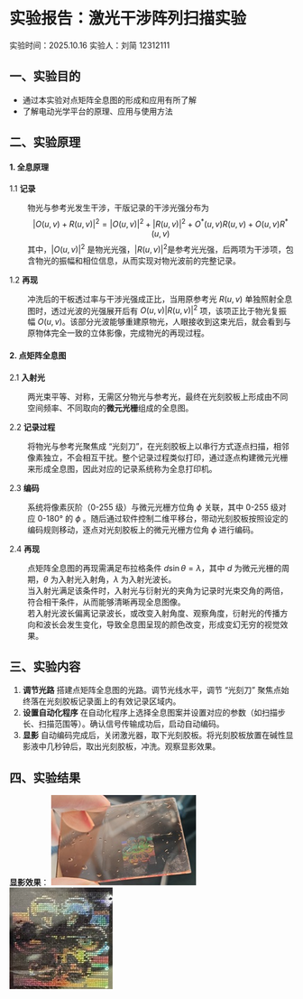 # 实验报告：激光干涉阵列扫描实验
实验时间：2025.10.16
实验人：刘简 12312111
## 一、实验目的
- 通过本实验对点矩阵全息图的形成和应用有所了解
- 了解电动光学平台的原理、应用与使用方法
## 二、实验原理

#### 1. 全息原理 

1.1 **记录** 

<span style="padding-left: 32px; display: block;">物光与参考光发生干涉，干版记录的干涉光强分布为 $$|O(u, v)+R(u, v)|^2=|O(u, v)|^2 + |R(u, v)|^2 + O^*(u, v)R(u, v) + O(u, v)R^*(u, v)$$其中，$|O(u, v)|^2$ 是物光光强，$|R(u, v)|^2$是参考光光强，后两项为干涉项，包含物光的振幅和相位信息，从而实现对物光波前的完整记录。</span>

1.2 **再现** 

<span style="padding-left: 32px; display: block;">冲洗后的干板透过率与干涉光强成正比，当用原参考光 $R(u, v)$ 单独照射全息图时，透过光波的光强展开后有 $O(u, v)|R(u, v)|^2$ 项，该项正比于物光复振幅 $O(u, v)$。该部分光波能够重建原物光，人眼接收到这束光后，就会看到与原物体完全一致的立体影像，完成物光的再现过程。</span> 
#### 2. 点矩阵全息图 
2.1 **入射光** 

<span style="padding-left: 32px; display: block;">两光束平等、对称，无需区分物光与参考光，最终在光刻胶板上形成由不同空间频率、不同取向的**微元光栅**组成的全息图。</span> 

2.2 **记录过程** 

<span style="padding-left: 32px; display: block;">将物光与参考光聚焦成 “光刻刀”，在光刻胶板上以串行方式逐点扫描，相邻像素独立，不会相互干扰。整个记录过程类似打印，通过逐点构建微元光栅来形成全息图，因此对应的记录系统称为全息打印机。</span> 

2.3 **编码** 

<span style="padding-left: 32px; display: block;">系统将像素灰阶（0-255 级）与微元光栅方位角 $\phi$ 关联，其中 0-255 级对应 0-180° 的 $\phi$ 。随后通过软件控制二维平移台，带动光刻胶板按照设定的编码规则移动，逐点对光刻胶板上的微元光栅方位角 $\phi$ 进行编码。

</span> 

2.4 **再现** 

<span style="padding-left: 32px; display: block;">点矩阵全息图的再现需满足布拉格条件 $d\sin\theta = \lambda$，其中 $d$ 为微元光栅的周期，$\theta$ 为入射光入射角，$\lambda$ 为入射光波长。</span> 
<span style="padding-left: 32px; display: block;">当入射光满足该条件时，入射光与衍射光的夹角为记录时光束交角的两倍，符合相干条件，从而能够清晰再现全息图像。</span> 
<span style="padding-left: 32px; display: block;">若入射光波长偏离记录波长，或改变入射角度、观察角度，衍射光的传播方向和波长会发生变化，导致全息图呈现的颜色改变，形成变幻无穷的视觉效果。</span>
## 三、实验内容
1. **调节光路**
    搭建点矩阵全息图的光路。调节光线水平，调节 “光刻刀” 聚焦点始终落在光刻胶板记录面上的有效记录区域内。
2. **设置自动化程序**
    在自动化程序上选择全息图案并设置对应的参数（如扫描步长、扫描范围等）。确认信号传输成功后，启动自动编码。
3. **显影**
    自动编码完成后，关闭激光器，取下光刻胶板。将光刻胶板放置在碱性显影液中几秒钟后，取出光刻胶板，冲洗。观察显影效果。

## 四、实验结果
**显影效果**：
![](全息效果1.jpg)![](全息效果2.jpg)
